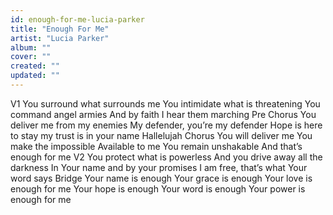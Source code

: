 ```yaml
---
id: enough-for-me-lucia-parker
title: "Enough For Me"
artist: "Lucia Parker"
album: ""
cover: ""
created: ""
updated: ""
---
```


V1
You   surround   what   surrounds   me
You   intimidate   what   is   threatening
You   command   angel   armies
And   by   faith   I   hear   them   marching
Pre   Chorus
You   deliver   me   from   my   enemies
My   defender,   you’re   my   defender
Hope   is   here   to   stay   my   trust   is   in   your   name
Hallelujah
Chorus
You   will   deliver   me
You   make   the   impossible
Available   to   me
You   remain   unshakable
And   that’s   enough   for   me
V2
You   protect   what   is   powerless
And   you   drive   away   all   the   darkness
In   Your   name   and   by   your   promises
I   am   free,   that’s   what   Your   word   says
Bridge
Your   name   is   enough
Your   grace   is   enough
Your   love   is   enough   for   me
Your   hope   is   enough
Your   word   is   enough
Your   power   is   enough   for   me